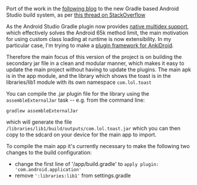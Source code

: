Port of the work in the [following blog](http://android-developers.blogspot.jp/2011/07/custom-class-loading-in-dalvik.html) 
to the new Gradle based Android Studio build system, as per [this thread on StackOverflow](http://stackoverflow.com/questions/18174022/custom-class-loading-in-dalvik-with-gradle-android-new-build-system/27241083#27241083)

As the Android Studio Gradle plugin now provides [native multidex support](https://developer.android.com/tools/building/multidex.html),
which effectively solves the Android 65k method limit, the main motivation for using custom class loading at runtime is now 
extensibility. In my particular case, I'm trying to make a [plugin framework for AnkiDroid](http://stackoverflow.com/questions/10239596/plugins-architecture-for-an-android-app).

Therefore the main focus of this version of the project is on building the secondary jar file in a clean and modular manner,
which makes it easy to update the main project without having to update the plugins. The main apk is in the app module, and the library which shows the toast is in the libraries/lib1 module with its own namespace `com.lol.toast`

You can compile the .jar plugin file for the library using the `assembleExternalJar` task -- e.g. from the command line:

`gradlew assembleExternalJar`

which will generate the file `/libraries/lib1/build/outputs/com.lol.toast.jar` which you can then copy to the sdcard on your device for the main app to import.

To compile the main app it's currently necessary to make the following two changes to the build configuration:

 * change the first line of '/app/build.gradle' to `apply plugin: 'com.android.application'`
 * remove `':libraries:lib1'` from settings.gradle
